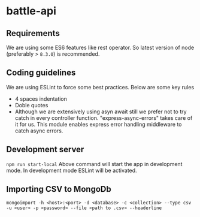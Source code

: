# battle-api

## Requirements
We are using some ES6 features like rest operator. So latest version of node (preferably > ```8.3.0```) is recommended.

## Coding guidelines
We are using ESLint to force some best practices. Below are some key rules
- 4 spaces indentation
- Doble quotes
- Although we are extensively using asyn await still we prefer not to try catch in every controller function.
"express-async-errors" takes care of it for us. This module enables express error handling middleware to catch async errors.

## Development server
```npm run start-local```
Above command will start the app in development mode.
In development mode ESLint will be activated.

## Importing CSV to MongoDb
```
mongoimport -h <host>:<port> -d <database> -c <collection> --type csv -u <user> -p <password> --file <path to .csv> --headerline
```
